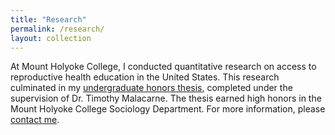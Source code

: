 ```yaml
---
title: "Research"
permalink: /research/
layout: collection
---
```

At Mount Holyoke College, I conducted quantitative research on access to reproductive health education in the United States. This research culminated in my [undergraduate honors thesis](https://ida.mtholyoke.edu/handle/10166/5692), completed under the supervision of Dr. Timothy Malacarne. The thesis earned high honors in the Mount Holyoke College Sociology Department. For more information, please [contact me](https://www.heatherajohnston.com/contact/). 
